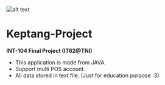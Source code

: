 ![alt text](https://puu.sh/HoJtG/823b61bf4f.png)

# Keptang-Project

**INT-104 Final Project (IT62@TNI)**
- This application is made from JAVA.
- Support multi POS account.
- All data stored in text file. (Just for education purpose :3)
